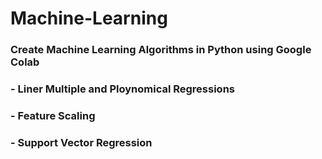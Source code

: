 # Machine-Learning
### Create Machine Learning Algorithms in Python using Google Colab

### - Liner Multiple and Ploynomical Regressions
### - Feature Scaling 
### - Support Vector Regression
